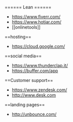 ====== Lean ======
* https://www.fiverr.com/
* https://www.hotjar.com/
* [[onlinetools]]

==hosting==
* https://cloud.google.com/

==social media==
* https://www.thunderclap.it/
* https://buffer.com/app

==Customer support==
* https://www.zendesk.com/
* http://www.desk.com

==landing pages==
* http://unbounce.com/